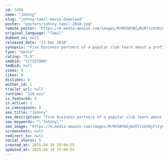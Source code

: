 ```yaml
---
id: 2496
name: "Johnny"
slug: "johnny-tamil-movie-download"
poster: "posters/johnny-tamil-2018.jpg"
remote_poster: "https://m.media-amazon.com/images/M/MV5BYWIyNzRlYzUtNjFiYy00YTU3LWFlOGItY2IyM2E2MDM0Y2QxXkEyXkFqcGc@._V1_SX300.jpg"
original_language: "Tamil"
dubbed_in: null
released_date: "13 Dec 2018"
synopsis: "Five business partners of a popular club learn about a profitable deal and decide to go for it. However, one of them plans to loot the money and leave the country with his girlfriend."
type: "movie"
rating: "5.5"
imdbid: "tt7537860"
tmdbid: null
views: 0
likes: 0
dislikes: 0
author_id: 1
trailer_url: null
runtime: "128 min"
is_featured: 0
is_active: 1
is_comingsoon: 0
seo_title: "Johnny"
seo_description: "Five business partners of a popular club learn about a profitable deal and decide to go for it. However, one of them plans to loot the money and leave the country with his girlfriend."
seo_keywords: "\"Johnny\""
seo_image: "https://m.media-amazon.com/images/M/MV5BYWIyNzRlYzUtNjFiYy00YTU3LWFlOGItY2IyM2E2MDM0Y2QxXkEyXkFqcGc@._V1_SX300.jpg"
screenshots: null
redirect_to: null
social_shares: 0
created_at: 2025-04-10 19:00:55
updated_at: 2025-04-10 19:00:55
---
```


